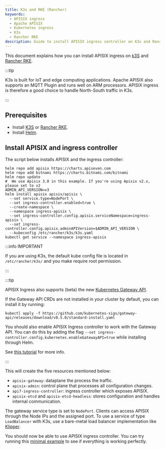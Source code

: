 ```yaml
---
title: K3s and RKE (Rancher)
keywords:
  - APISIX ingress
  - Apache APISIX
  - Kubernetes ingress
  - K3s
  - Rancher RKE
description: Guide to install APISIX ingress controller on K3s and Rancher Kubernetes Engine(RKE).
---
```

<!--
#
# Licensed to the Apache Software Foundation (ASF) under one or more
# contributor license agreements.  See the NOTICE file distributed with
# this work for additional information regarding copyright ownership.
# The ASF licenses this file to You under the Apache License, Version 2.0
# (the "License"); you may not use this file except in compliance with
# the License.  You may obtain a copy of the License at
#
#     http://www.apache.org/licenses/LICENSE-2.0
#
# Unless required by applicable law or agreed to in writing, software
# distributed under the License is distributed on an "AS IS" BASIS,
# WITHOUT WARRANTIES OR CONDITIONS OF ANY KIND, either express or implied.
# See the License for the specific language governing permissions and
# limitations under the License.
#
-->

This document explains how you can install APISIX ingress on [k3S](https://k3s.io/) and [Rancher RKE](https://rancher.com/products/rke/).

:::tip

K3s is built for IoT and edge computing applications. Apache APISIX also supports an MQTT Plugin and runs well on ARM processors. APISIX ingress is therefore a good choice to handle North-South traffic in K3s.

:::

## Prerequisites

* Install [K3S](https://rancher.com/docs/k3s/latest/en/installation/) or [Rancher RKE](https://rancher.com/docs/rke/latest/en/installation/).
* Install [Helm](https://helm.sh/).

## Install APISIX and ingress controller

The script below installs APISIX and the ingress controller:

```shell
helm repo add apisix https://charts.apiseven.com
helm repo add bitnami https://charts.bitnami.com/bitnami
helm repo update
#  We use Apisix 3.0 in this example. If you're using Apisix v2.x, please set to v2
ADMIN_API_VERSION=v3
helm install apisix apisix/apisix \
  --set service.type=NodePort \
  --set ingress-controller.enabled=true \
  --create-namespace \
  --namespace ingress-apisix \
  --set ingress-controller.config.apisix.serviceNamespace=ingress-apisix \
  --set ingress-controller.config.apisix.adminAPIVersion=$ADMIN_API_VERSION \
  --kubeconfig /etc/rancher/k3s/k3s.yaml
kubectl get service --namespace ingress-apisix
```

:::info IMPORTANT

If you are using K3s, the default kube config file is located in `/etc/rancher/k3s/` and you make require root permission.

:::

:::tip

APISIX Ingress also supports (beta) the new [Kubernetes Gateway API](https://gateway-api.sigs.k8s.io/).

If the Gateway API CRDs are not installed in your cluster by default, you can install it by running:

```shell
kubectl apply -f https://github.com/kubernetes-sigs/gateway-api/releases/download/v0.5.0/standard-install.yaml
```

You should also enable APISIX Ingress controller to work with the Gateway API. You can do this by adding the flag `--set ingress-controller.config.kubernetes.enableGatewayAPI=true` while installing through Helm.

See [this tutorial](https://apisix.apache.org/docs/ingress-controller/tutorials/configure-ingress-with-gateway-api) for more info.

:::

This will create the five resources mentioned below:

* `apisix-gateway`: dataplane the process the traffic.
* `apisix-admin`: control plane that processes all configuration changes.
* `api7-ingress-controller`: ingress controller which exposes APISIX.
* `apisix-etcd` and `apisix-etcd-headless`: stores configuration and handles internal communication.

The gateway service type is set to `NodePort`. Clients can access APISIX through the Node IPs and the assigned port. To use a service of type `LoadBalancer` with K3s, use a bare-metal load balancer implementation like [Klipper](https://github.com/k3s-io/klipper-lb).

You should now be able to use APISIX ingress controller. You can try running this [minimal example](../tutorials/proxy-the-httpbin-service.md) to see if everything is working perfectly.
